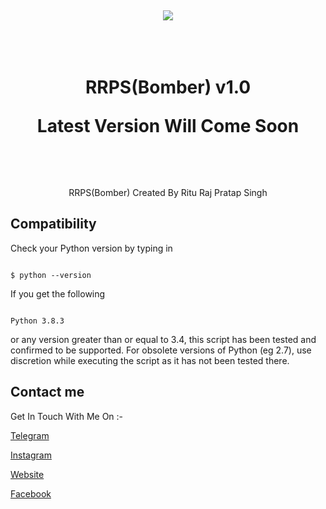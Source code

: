 <h1 align="center">

  <br>

  <a href="https://github.com/riturajpratapsingh/bomber"><img src="https://1.bp.blogspot.com/-JuWfdT0FqmU/YJ5hnfs3MjI/AAAAAAAAB-s/REgBdYHXPD4lbNgp-GtHCkb4oXnjRT_3QCLcBGAsYHQ/s0/PicsArt_05-14-05.07.20.jpg"></a>

  <br>

  RRPS(Bomber) v1.0

  Latest Version Will Come Soon

  <br>

</h2>

<p align="center">RRPS(Bomber) Created By Ritu Raj Pratap Singh</p>

## Compatibility

Check your Python version by typing in

```shell script

$ python --version

```

If you get the following

```shell script

Python 3.8.3

```

or any version greater than or equal to 3.4, this script has been tested and confirmed to be supported. For obsolete versions of Python (eg 2.7), use discretion while executing the script as it has not been tested there.

## Contact me  

Get In Touch With Me On :- 

[Telegram](https://telegram.me/RituRajPratapSingh)  

[Instagram](https://Instagram.com/ritu.raj.pratap.singh)

[Website](https://riturajpratapsinghindian.blogspot.com)

[Facebook](https://Facebook.com/riturajpratapsinghindian)

